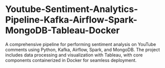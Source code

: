 # Youtube-Sentiment-Analytics-Pipeline-Kafka-Airflow-Spark-MongoDB-Tableau-Docker
A comprehensive pipeline for performing sentiment analysis on YouTube comments using Python, Kafka, Airflow, Spark, and MongoDB. The project includes data processing and visualization with Tableau, with core components containerized in Docker for seamless deployment.
